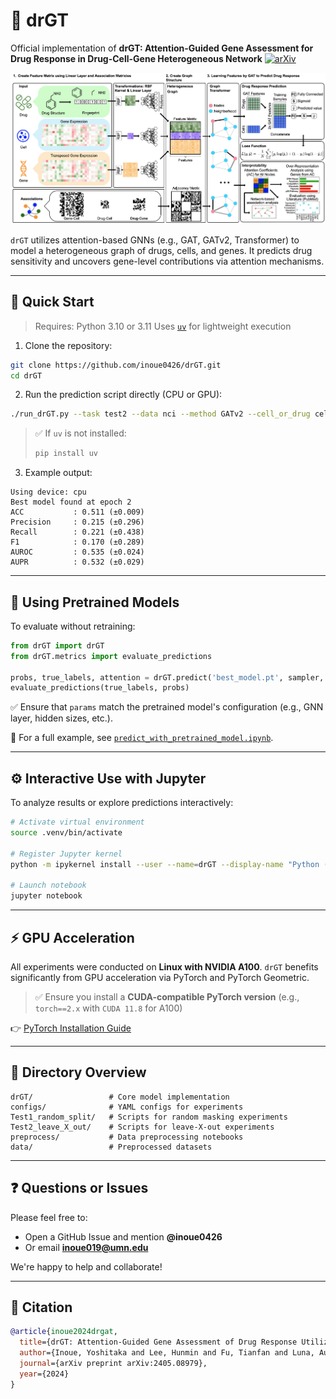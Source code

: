 # 🧬 drGT

Official implementation of **drGT: Attention-Guided Gene Assessment for Drug Response in Drug-Cell-Gene Heterogeneous Network**
[![arXiv](https://img.shields.io/badge/arXiv-2405.08979-b31b1b.svg)](https://arxiv.org/abs/2405.08979)

![](Figs/Fig1.png)

`drGT` utilizes attention-based GNNs (e.g., GAT, GATv2, Transformer) to model a heterogeneous graph of drugs, cells, and genes. It predicts drug sensitivity and uncovers gene-level contributions via attention mechanisms.

---

## 🚀 Quick Start

> Requires: Python 3.10 or 3.11
> Uses [`uv`](https://github.com/astral-sh/uv) for lightweight execution

1. Clone the repository:

```bash
git clone https://github.com/inoue0426/drGT.git
cd drGT
```

2. Run the prediction script directly (CPU or GPU):

```bash
./run_drGT.py --task test2 --data nci --method GATv2 --cell_or_drug cell
```

> ✅ If `uv` is not installed:
> ```bash
> pip install uv
> ```

3. Example output:

```
Using device: cpu
Best model found at epoch 2
ACC           : 0.511 (±0.009)
Precision     : 0.215 (±0.296)
Recall        : 0.221 (±0.438)
F1            : 0.170 (±0.289)
AUROC         : 0.535 (±0.024)
AUPR          : 0.532 (±0.029)
```

---

## 🧠 Using Pretrained Models

To evaluate without retraining:

```python
from drGT import drGT
from drGT.metrics import evaluate_predictions

probs, true_labels, attention = drGT.predict('best_model.pt', sampler, params)
evaluate_predictions(true_labels, probs)
```

✅ Ensure that `params` match the pretrained model's configuration (e.g., GNN layer, hidden sizes, etc.).

📓 For a full example, see [`predict_with_pretrained_model.ipynb`](predict_with_pretrained_model.ipynb).

---

## ⚙️ Interactive Use with Jupyter

To analyze results or explore predictions interactively:

```bash
# Activate virtual environment
source .venv/bin/activate

# Register Jupyter kernel
python -m ipykernel install --user --name=drGT --display-name "Python (drGT)"

# Launch notebook
jupyter notebook
```

---

## ⚡️ GPU Acceleration

All experiments were conducted on **Linux with NVIDIA A100**.
`drGT` benefits significantly from GPU acceleration via PyTorch and PyTorch Geometric.

> ✅ Ensure you install a **CUDA-compatible PyTorch version**
> (e.g., `torch==2.x` with `CUDA 11.8` for A100)

👉 [PyTorch Installation Guide](https://pytorch.org/get-started/locally/)

---

## 📁 Directory Overview

```
drGT/                 # Core model implementation
configs/              # YAML configs for experiments
Test1_random_split/   # Scripts for random masking experiments
Test2_leave_X_out/    # Scripts for leave-X-out experiments
preprocess/           # Data preprocessing notebooks
data/                 # Preprocessed datasets
```

---

## ❓ Questions or Issues

Please feel free to:

- Open a GitHub Issue and mention **@inoue0426**
- Or email **inoue019@umn.edu**

We're happy to help and collaborate!

---

## 📖 Citation

```bibtex
@article{inoue2024drgat,
  title={drGT: Attention-Guided Gene Assessment of Drug Response Utilizing a Drug-Cell-Gene Heterogeneous Network},
  author={Inoue, Yoshitaka and Lee, Hunmin and Fu, Tianfan and Luna, Augustin},
  journal={arXiv preprint arXiv:2405.08979},
  year={2024}
}
```
